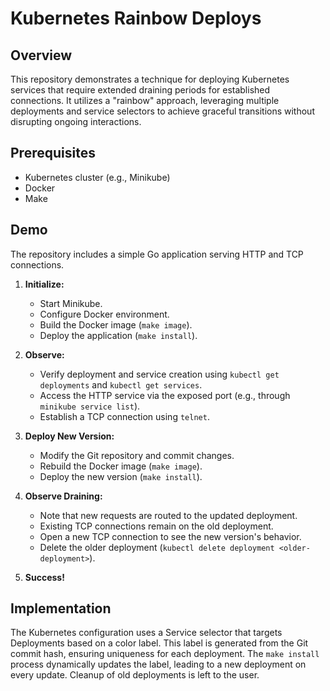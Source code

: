 # Kubernetes Rainbow Deploys

## Overview

This repository demonstrates a technique for deploying Kubernetes services that require extended draining periods for established connections. It utilizes a "rainbow" approach, leveraging multiple deployments and service selectors to achieve graceful transitions without disrupting ongoing interactions.

## Prerequisites

- Kubernetes cluster (e.g., Minikube)
- Docker
- Make

## Demo

The repository includes a simple Go application serving HTTP and TCP connections.

1. **Initialize:**
   - Start Minikube.
   - Configure Docker environment.
   - Build the Docker image (`make image`).
   - Deploy the application (`make install`).

2. **Observe:**
   - Verify deployment and service creation using `kubectl get deployments` and `kubectl get services`.
   - Access the HTTP service via the exposed port (e.g., through `minikube service list`).
   - Establish a TCP connection using `telnet`.

3. **Deploy New Version:**
   - Modify the Git repository and commit changes.
   - Rebuild the Docker image (`make image`).
   - Deploy the new version (`make install`).

4. **Observe Draining:**
   - Note that new requests are routed to the updated deployment.
   - Existing TCP connections remain on the old deployment.
   - Open a new TCP connection to see the new version's behavior.
   - Delete the older deployment (`kubectl delete deployment <older-deployment>`).

5. **Success!**

## Implementation

The Kubernetes configuration uses a Service selector that targets Deployments based on a color label. This label is generated from the Git commit hash, ensuring uniqueness for each deployment.  The `make install` process dynamically updates the label, leading to a new deployment on every update. Cleanup of old deployments is left to the user.